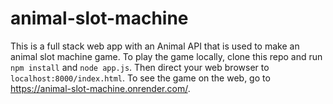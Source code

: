 # animal-slot-machine
This is a full stack web app with an Animal API that is used to make an animal slot machine game. To play the game locally, clone this repo and run `npm install` and `node app.js`. Then direct your web browser to `localhost:8000/index.html`. To see the game on the web, go to https://animal-slot-machine.onrender.com/.
